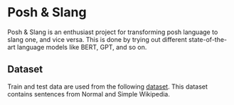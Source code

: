# Posh & Slang

Posh & Slang is an enthusiast project for transforming posh language to slang one, and vice versa. This is done by trying out different state-of-the-art language models like BERT, GPT, and so on.

## Dataset
Train and test data are used from the following [dataset](https://github.com/tmu-nlp/sscorpus). This dataset contains sentences from Normal and Simple Wikipedia.
